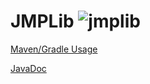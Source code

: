 # JMPLib ![jmplib](https://github.com/jmanpenilla/jmplib/workflows/jmplib/badge.svg)
[Maven/Gradle Usage](https://jitpack.io/#jmanpenilla/jmplib)


[JavaDoc](https://jmanpenilla.github.io/jmplib/fun/ccmc/jmplib/package-summary.html)
